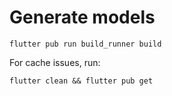 # Generate models

`flutter pub run build_runner build`

For cache issues, run:

`flutter clean && flutter pub get`